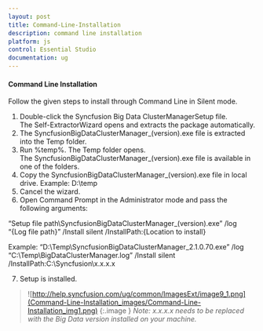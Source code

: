 ```yaml
---
layout: post
title: Command-Line-Installation
description: command line installation
platform: js
control: Essential Studio
documentation: ug
---
```


#### Command Line Installation

Follow the given steps to install through Command Line in Silent mode.

1. Double-click the Syncfusion Big Data ClusterManagerSetup file. The Self-ExtractorWizard opens and extracts the package automatically.
2. The SyncfusionBigDataClusterManager_(version).exe file is extracted into the Temp folder. 
3. Run %temp%. The Temp folder opens. The SyncfusionBigDataClusterManager_(version).exe file is available in one of the folders.
4. Copy the SyncfusionBigDataClusterManager_(version).exe file in local drive. Example: D:\temp
5. Cancel the wizard.
6. Open Command Prompt in the Administrator mode and pass the following arguments:

“Setup file path\SyncfusionBigDataClusterManager_(version).exe” /log “{Log file path}” /Install silent /InstallPath:{Location to install}

Example: “D:\Temp\SyncfusionBigDataClusterManager_2.1.0.70.exe” /log “C:\Temp\BigDataClusterManager.log” /Install silent /InstallPath:C:\Syncfusion\x.x.x.x

7. Setup is installed.



> ![http://help.syncfusion.com/ug/common/ImagesExt/image9_1.png](Command-Line-Installation_images/Command-Line-Installation_img1.png)
{:.image }
_Note: x.x.x.x needs to be replaced with the Big Data version installed on your machine._





